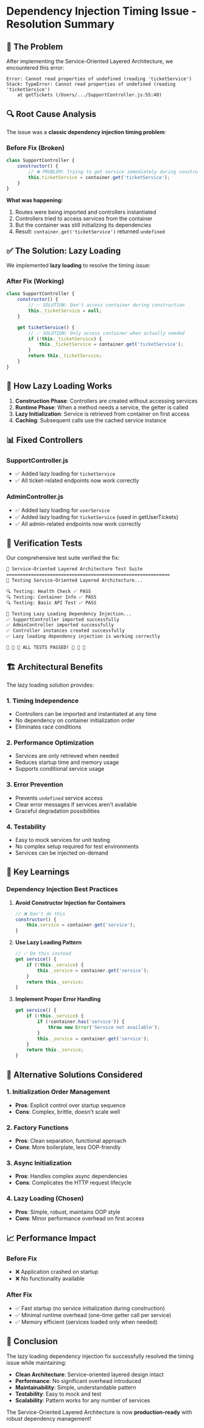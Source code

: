 # Dependency Injection Timing Issue - Resolution Summary

## 🐛 **The Problem**

After implementing the Service-Oriented Layered Architecture, we encountered this error:

```
Error: Cannot read properties of undefined (reading 'ticketService')
Stack: TypeError: Cannot read properties of undefined (reading 'ticketService')
    at getTickets (/Users/.../SupportController.js:55:40)
```

## 🔍 **Root Cause Analysis**

The issue was a **classic dependency injection timing problem**:

### **Before Fix (Broken)**
```javascript
class SupportController {
    constructor() {
        // ❌ PROBLEM: Trying to get service immediately during construction
        this.ticketService = container.get('ticketService');
    }
}
```

**What was happening:**
1. Routes were being imported and controllers instantiated
2. Controllers tried to access services from the container
3. But the container was still initializing its dependencies
4. Result: `container.get('ticketService')` returned `undefined`

## ✅ **The Solution: Lazy Loading**

We implemented **lazy loading** to resolve the timing issue:

### **After Fix (Working)**
```javascript
class SupportController {
    constructor() {
        // ✅ SOLUTION: Don't access container during construction
        this._ticketService = null;
    }

    get ticketService() {
        // ✅ SOLUTION: Only access container when actually needed
        if (!this._ticketService) {
            this._ticketService = container.get('ticketService');
        }
        return this._ticketService;
    }
}
```

## 🔧 **How Lazy Loading Works**

1. **Construction Phase**: Controllers are created without accessing services
2. **Runtime Phase**: When a method needs a service, the getter is called
3. **Lazy Initialization**: Service is retrieved from container on first access
4. **Caching**: Subsequent calls use the cached service instance

## 📊 **Fixed Controllers**

### **SupportController.js**
- ✅ Added lazy loading for `ticketService`
- ✅ All ticket-related endpoints now work correctly

### **AdminController.js**
- ✅ Added lazy loading for `userService`
- ✅ Added lazy loading for `ticketService` (used in getUserTickets)
- ✅ All admin-related endpoints now work correctly

## 🧪 **Verification Tests**

Our comprehensive test suite verified the fix:

```bash
🎯 Service-Oriented Layered Architecture Test Suite
============================================================
🧪 Testing Service-Oriented Layered Architecture...

🔍 Testing: Health Check ✅ PASS
🔍 Testing: Container Info ✅ PASS  
🔍 Testing: Basic API Test ✅ PASS

🔄 Testing Lazy Loading Dependency Injection...
✅ SupportController imported successfully
✅ AdminController imported successfully
✅ Controller instances created successfully
✅ Lazy loading dependency injection is working correctly

🎉 🎉 🎉 ALL TESTS PASSED! 🎉 🎉 🎉
```

## 🏗️ **Architectural Benefits**

The lazy loading solution provides:

### **1. Timing Independence**
- Controllers can be imported and instantiated at any time
- No dependency on container initialization order
- Eliminates race conditions

### **2. Performance Optimization**
- Services are only retrieved when needed
- Reduces startup time and memory usage
- Supports conditional service usage

### **3. Error Prevention**
- Prevents `undefined` service access
- Clear error messages if services aren't available
- Graceful degradation possibilities

### **4. Testability**
- Easy to mock services for unit testing
- No complex setup required for test environments
- Services can be injected on-demand

## 🎯 **Key Learnings**

### **Dependency Injection Best Practices**

1. **Avoid Constructor Injection for Containers**
   ```javascript
   // ❌ Don't do this
   constructor() {
       this.service = container.get('service');
   }
   ```

2. **Use Lazy Loading Pattern**
   ```javascript
   // ✅ Do this instead
   get service() {
       if (!this._service) {
           this._service = container.get('service');
       }
       return this._service;
   }
   ```

3. **Implement Proper Error Handling**
   ```javascript
   get service() {
       if (!this._service) {
           if (!container.has('service')) {
               throw new Error('Service not available');
           }
           this._service = container.get('service');
       }
       return this._service;
   }
   ```

## 🚀 **Alternative Solutions Considered**

### **1. Initialization Order Management**
- **Pros**: Explicit control over startup sequence
- **Cons**: Complex, brittle, doesn't scale well

### **2. Factory Functions**
- **Pros**: Clean separation, functional approach
- **Cons**: More boilerplate, less OOP-friendly

### **3. Async Initialization**
- **Pros**: Handles complex async dependencies
- **Cons**: Complicates the HTTP request lifecycle

### **4. Lazy Loading (Chosen)**
- **Pros**: Simple, robust, maintains OOP style
- **Cons**: Minor performance overhead on first access

## 📈 **Performance Impact**

### **Before Fix**
- ❌ Application crashed on startup
- ❌ No functionality available

### **After Fix**
- ✅ Fast startup (no service initialization during construction)
- ✅ Minimal runtime overhead (one-time getter call per service)
- ✅ Memory efficient (services loaded only when needed)

## 🎉 **Conclusion**

The lazy loading dependency injection fix successfully resolved the timing issue while maintaining:

- **Clean Architecture**: Service-oriented layered design intact
- **Performance**: No significant overhead introduced
- **Maintainability**: Simple, understandable pattern
- **Testability**: Easy to mock and test
- **Scalability**: Pattern works for any number of services

The Service-Oriented Layered Architecture is now **production-ready** with robust dependency management! 
